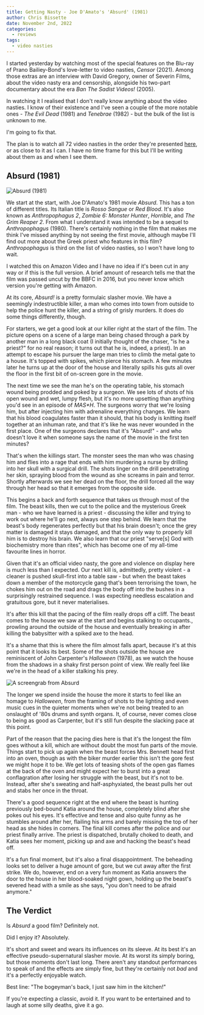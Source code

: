 ```yaml
---
title: Getting Nasty - Joe D'Amato's 'Absurd' (1981)
author: Chris Bissette
date: November 2nd, 2022
categories:
  - reviews
tags:
  - video nasties
---
```


I started yesterday by watching most of the special features on the Blu-ray of Prano Bailiey-Bond's love-letter to video nasties, _Censor_ (2021). Among those extras are an interview with David Gregory, owner of Severin Films, about the video nasty era and censorship, alongside his two-part documentary about the era _Ban The Sadist Videos!_ (2005). 

In watching it I realised that I don't really know anything about the video nasties. I know of their existence and I've seen a couple of the more notable ones - _The Evil Dead_ (1981) and _Tenebrae_ (1982) - but the bulk of the list is unknown to me.

I'm going to fix that.

The plan is to watch all 72 video nasties in the order they're presented [here](https://www.imdb.com/list/ls051364249/), or as close to it as I can. I have no time frame for this but I'll be writing about them as and when I see them.

## Absurd (1981)

![Absurd (1981)](/images/_absurd.jpg)

We start at the start, with Joe D'Amato's 1981 movie _Absurd_. This has a ton of different titles. Its Italian title is _Rosso Sangue_ or _Red Blood_. It's also known as _Anthropophagus 2_, _Zombie 6: Monster Hunter_, _Horrible_, and _The Grim Reaper 2_. From what I understand it was intended to be a sequel to _Anthropophagus_ (1980). There's certainly nothing in the film that makes me think I've missed anything by not seeing the first movie, although maybe I'll find out more about the Greek priest who features in this film? _Anthropophagus_ is third on the list of video nasties, so I won't have long to wait.

I watched this on Amazon Video and I have no idea if it's been cut in any way or if this is the full version. A brief amount of research tells me that the film was passed uncut by the BBFC in 2016, but you never know which version you're getting with Amazon.

At its core, _Absurd!_ is a pretty formulaic slasher movie. We have a seemingly indestructible killer, a man who comes into town from outside to help the police hunt the killer, and a string of grisly murders. It does do some things differently, though.

For starters, we get a good look at our killer right at the start of the film. The picture opens on a scene of a large man being chased through a park by another man in a long black coat (I initially thought of the chaser, "is he a priest?" for no real reason; it turns out that he is, indeed, a priest). In an attempt to escape his pursuer the large man tries to climb the metal gate  to a house. It's topped with spikes, which pierce his stomach. A few minutes later he turns up at the door of the house and literally spills his guts all over the floor in the first bit of on-screen gore in the movie.

The next time we see the man he's on the operating table, his stomach wound being prodded and poked by a surgeon. We see lots of shots of his open wound and wet, lumpy flesh, but it's no more upsetting than anything you'd see in an episode of _M*A*S*H_. The surgeons worry that we're losing him, but after injecting him with adrenaline everything changes. We learn that his blood coagulates faster than it should, that his body is knitting itself together at an inhuman rate, and that it's like he was never wounded in the first place. One of the surgeons declares that it's "Absurd!" - and who doesn't love it when someone says the name of the movie in the first ten minutes?

That's when the killings start. The monster sees the man who was chasing him and flies into a rage that ends with him murdering a nurse by drilling into her skull with a surgical drill. The shots linger on the drill penetrating her skin, spraying blood from the wound as she screams in pain and terror. Shortly afterwards we see her dead on the floor, the drill forced all the way through her head so that it emerges from the opposite side.

This begins a back and forth sequence that takes us through most of the film. The beast kills, then we cut to the police and the mysterious Greek man - who we have learned is a priest - discussing the killer and trying to work out where he'll go next, always one step behind. We learn that the beast's body regenerates perfectly but that his brain doesn't; once the grey matter is damaged it stays damaged, and that the only way to properly kill him is to destroy his brain. We also learn that our priest "serve[s] God with biochemistry more than rites", which has become one of my all-time favourite lines in horror.

Given that it's an official video nasty, the gore and violence on display here is much less than I expected. Our next kill is, admittedly, pretty violent - a cleaner is pushed skull-first into a table saw - but when the beast takes down a member of the motorcycle gang that's been terrorising the town, he chokes him out on the road and drags the body off into the bushes in a surprisingly restrained sequence. I was expecting needless escalation and gratuitous gore, but it never materialises.

It's after this kill that the pacing of the film really drops off a cliff. The beast comes to the house we saw at the start and begins stalking to occupants., prowling around the outside of the house and eventually breaking in after killing the babysitter with a spiked axe to the head.

It's a shame that this is where the film almost falls apart, because it's at this point that it looks its best. Some of the shots outside the house are reminiscent of John Carpenter's _Halloween_ (1978), as we watch the house from the shadows in a shaky first person point of view. We really feel like we're in the head of a killer stalking his prey.

![A screengrab from Absurd](/images/_absurdscreencap1.png)

The longer we spend inside the house the more it starts to feel like an homage to _Halloween_, from the framing of shots to the lighting and even music cues in the quieter moments when we're not being treated to an onslaught of '80s drums and synth organs. It, of course, never comes close to being as good as Carpenter, but it's still fun despite the slacking pace at this point.

Part of the reason that the pacing dies here is that it's the longest the film goes without a kill, which are without doubt the most fun parts of the movie. Things start to pick up again when the beast forces Mrs. Bennett head first into an oven, though as with the biker murder earlier this isn't the gore fest we might hope it to be. We get lots of teasing shots of the open gas flames at the back of the oven and might expect her to burst into a great conflagration after losing her struggle with the beast, but it's not to be. Instead, after she's sweating and half-asphyxiated, the beast pulls her out and stabs her once in the throat.

There's a good sequence right at the end where the beast is hunting previously bed-bound Katia around the house, completely blind after she pokes out his eyes. It's effective and tense and also quite funny as he stumbles around after her, flailing his arms and barely missing the top of her head as she hides in corners. The final kill comes after the police and our priest finally arrive. The priest is dispatched, brutally choked to death, and Katia sees her moment, picking up and axe and hacking the beast's head off.

It's a fun final moment, but it's also a final disappointment. The beheading looks set to deliver a huge amount of gore, but we cut away after the first strike. We do, however, end on a very fun moment as Katia answers the door to the house in her blood-soaked night gown, holding up the beast's severed head with a smile as she says, "you don't need to be afraid anymore."

## The Verdict

Is _Absurd_ a good film? Definitely not.

Did I enjoy it? Absolutely.

It's short and sweet and wears its influences on its sleeve. At its best it's an effective pseudo-supernatural slasher movie. At its worst its simply boring, but those moments don't last long. There aren't any standout performances to speak of and the effects are simply fine, but they're certainly not _bad_ and it's a perfectly enjoyable watch.

Best line: "The bogeyman's back, I just saw him in the kitchen!"

If you're expecting a classic, avoid it. If you want to be entertained and to laugh at some silly deaths, give it a go.